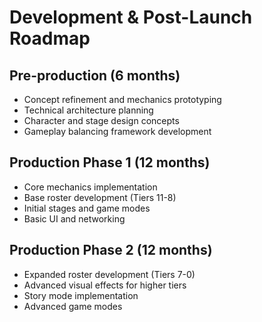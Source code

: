 # Development & Post-Launch Roadmap

## Pre-production (6 months)
- Concept refinement and mechanics prototyping
- Technical architecture planning
- Character and stage design concepts
- Gameplay balancing framework development

## Production Phase 1 (12 months)
- Core mechanics implementation
- Base roster development (Tiers 11-8)
- Initial stages and game modes
- Basic UI and networking

## Production Phase 2 (12 months)
- Expanded roster development (Tiers 7-0)
- Advanced visual effects for higher tiers
- Story mode implementation
- Advanced game modes